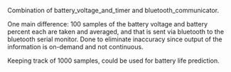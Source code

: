 Combination of battery_voltage_and_timer and bluetooth_communicator.

One main difference: 100 samples of the battery voltage and battery percent each are taken and averaged, and that is sent via bluetooth to the bluetooth serial monitor. Done to eliminate inaccuracy since output of the information is on-demand and not continuous.

Keeping track of 1000 samples, could be used for battery life prediction.
